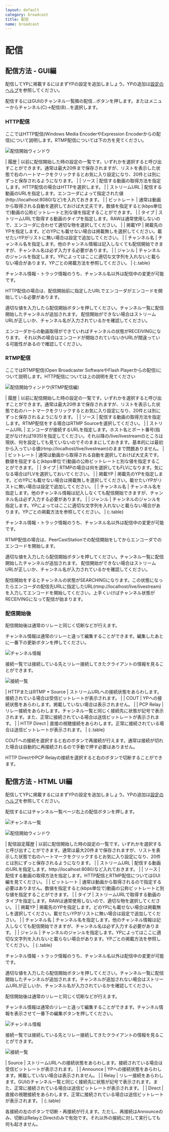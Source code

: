 ```yaml
---
layout: default
category: broadcast
title: 配信
name: broadcast
---
```


配信
====

配信方法 - GUI編
----------------
配信してYPに掲載するにはまずYPの設定を追加しましょう。YPの追加は[設定のヘルプ](settings.html)を参照してください。

配信するにはGUIのチャンネル一覧隣の配信...ボタンを押します。またはメニューからチャンネル(C)→配信(B)...を選択します。

### HTTP配信
ここではHTTP配信(Windows Media EncoderやExpression Encoderからの配信)について説明します。RTMP配信については下の方を見てください。

![配信開始ウィンドウ](images/gui_broadcast.png)

| 履歴          | 以前に配信開始した時の設定の一覧です。いずれかを選択すると呼び出すことができます。通常は最大20件まで保存されますが、リストを表示した状態で右のハートマークをクリックするとお気に入り設定になり、20件とは別にずっと保存されるようになります。 |
| ソース        | 配信する動画の取得方法を指定します。HTTP配信の場合はHTTPを選択します。 |
| ストリームURL | 配信する動画のURLを指定します。エンコーダによって指定された値(http://localhost:8080/など)を入れておきます。 |
| ビットレート  | 通常は動画から取得される自動を選択しておけば大丈夫です。数値を指定すると(kbps単位で)動画の公称ビットレートと別な値を指定することができます。 |
| タイプ        | ストリームURLで取得する動画のタイプを指定します。RAWは通常使用しないので、エンコーダに合わせて適切な物を選択してください。 | 
| 掲載YP        | 掲載先のYPを指定します。どのYPにも載せない場合は掲載無しを選択してください。載せたいYPがリストに無い場合は設定で追加してください。 |
| チャンネル名  | チャンネル名を指定します。他のチャンネル情報は記入しなくても配信開始できますが、チャンネル名は必ず入力する必要があります。 |
| ジャンル | チャンネルのジャンルを指定します。YPによってはここに適切な文字列を入れないと載らない場合があります。YPごとの掲載方法を参照してください。 |
{:.table}

チャンネル情報・トラック情報のうち、チャンネル名以外は配信中の変更が可能です。

HTTP配信の場合は、配信開始前に指定したURLでエンコーダがエンコードを開始している必要があります。

適切な値を入力したら配信開始ボタンを押してください。チャンネル一覧に配信開始したチャンネルが追加されます。
配信開始ができない場合はストリームURLが正しいか、チャンネル名が入力されているかを確認してください。

エンコーダからの動画取得ができていればチャンネルの状態がRECEIVINGになります。
それ以外の場合はエンコードが開始されていないかURLが間違っている可能性があるので確認してください。

### RTMP配信
ここではRTMP配信(Open Broadcaster SoftwareやFlash Playerからの配信)について説明します。HTTP配信については上の説明を見てください

![配信開始ウィンドウ(RTMP配信編)](images/gui_broadcast_rtmp.png)

| 履歴          | 以前に配信開始した時の設定の一覧です。いずれかを選択すると呼び出すことができます。通常は最大20件まで保存されますが、リストを表示した状態で右のハートマークをクリックするとお気に入り設定になり、20件とは別にずっと保存されるようになります。 |
| ソース        | 配信する動画の取得方法を指定します。RTMP配信をする場合はRTMP Sourceを選択してください。 |
| ストリームURL | エンコーダが接続するURLを指定します。ホスト名とポート番号(指定がなければ1935)を指定してください。それ以降の/live/livestreamのところは現状、何を設定しても見ていないのでそのままにしておきます。基本的には最初から入っている値(rtmp://localhost/live/livestream)のままで問題ありません。 |
| ビットレート  | 通常は動画から取得される自動を選択しておけば大丈夫です。数値を指定すると(kbps単位で)動画の公称ビットレートと別な値を指定することができます。 |
| タイプ        | RTMPの場合は何を選択してもFLVになります。気になる場合はFLVを選択しておいてください。 | 
| 掲載YP        | 掲載先のYPを指定します。どのYPにも載せない場合は掲載無しを選択してください。載せたいYPがリストに無い場合は設定で追加してください。 |
| チャンネル名  | チャンネル名を指定します。他のチャンネル情報は記入しなくても配信開始できますが、チャンネル名は必ず入力する必要があります。 |
| ジャンル | チャンネルのジャンルを指定します。YPによってはここに適切な文字列を入れないと載らない場合があります。YPごとの掲載方法を参照してください。 |
{:.table}

チャンネル情報・トラック情報のうち、チャンネル名以外は配信中の変更が可能です。

RTMP配信の場合は、PeerCastStationでの配信開始をしてからエンコーダでのエンコードを開始します。

適切な値を入力したら配信開始ボタンを押してください。チャンネル一覧に配信開始したチャンネルが追加されます。
配信開始ができない場合はストリームURLが正しいか、チャンネル名が入力されているかを確認してください。

配信開始をするとチャンネルの状態がSEARCHINGになります。この状態になったらエンコーダの配信先URLに指定したURL(rtmp://localhost/live/livestream)を入力してエンコードを開始してください。上手くいけばチャンネル状態がRECEIVINGになって配信が始まります。

### 配信開始後
配信開始後は通常のリレーと同じく切断などが行えます。

チャンネル情報は通常のリレーと違って編集することができます。編集したあとに一番下の更新ボタンを押してください。

![チャンネル情報](images/gui_channelinfo.png)

接続一覧では接続している先とリレー接続してきたクライアントの情報を見ることができます。

![接続一覧](images/gui_connectionlist.png)

| HTTPまたはRTMP * Source | ストリームURLへの接続状態をあらわします。接続されている場合は受信ビットレートが表示されます。 |
| COUT | YPへの接続状態をあらわします。掲載していない場合は表示されません。 |
| PCP Relay | リレー接続をあらわします。チャンネル一覧と同じく接続先に状態が記号で表示されます。また、正常に接続されている場合は送信ビットレートが表示されます。 |
| HTTP Direct | 直接の視聴接続をあらわします。正常に接続されている場合は送信ビットレートが表示されます。 |
{:.table}

COUTへの接続を選択すると右のボタンで再接続が行えます。通常は接続が切れた場合は自動的に再接続されるので手動で押す必要はありません。

HTTP DirectやPCP Relayの接続を選択すると右のボタンで切断することができます。

配信方法 - HTML UI編
--------------------
配信してYPに掲載するにはまずYPの設定を追加しましょう。YPの追加は[設定のヘルプ](settings.html)を参照してください。

配信するにはチャンネル一覧ページ右上の配信ボタンを押します。

![チャンネル一覧](images/htmlui_channellist.png)

![配信開始ウィンドウ](images/htmlui_broadcast.png)

| 配信設定履歴  | 以前に配信開始した時の設定の一覧です。いずれかを選択すると呼び出すことができます。通常は最大20件まで保存されますが、リストを表示した状態で右のハートマークをクリックするとお気に入り設定になり、20件とは別にずっと保存されるようになります。 |
| ストリームURL | 配信する動画のURLを指定します。http://localhost:8080/など入れておきます。 |
| ソース        | 配信する動画の取得方法を指定します。HTTP配信とRTMP配信についてはGUI編を見てください。 |
| ビットレート  | 通常は動画から取得されるので指定する必要はありません。数値を指定すると(kbps単位で)動画の公称ビットレートと別な値を指定することができます。 |
| タイプ        | ストリームURLで取得する動画のタイプを指定します。RAWは通常使用しないので、適切な物を選択してください。 | 
| 掲載YP        | 掲載先のYPを指定します。どのYPにも載せない場合は掲載無しを選択してください。載せたいYPがリストに無い場合は設定で追加してください。 |
| チャンネル名  | チャンネル名を指定します。他のチャンネル情報は記入しなくても配信開始できますが、チャンネル名は必ず入力する必要があります。 |
| ジャンル | チャンネルのジャンルを指定します。YPによってはここに適切な文字列を入れないと載らない場合があります。YPごとの掲載方法を参照してください。 |
{:.table}

チャンネル情報・トラック情報のうち、チャンネル名以外は配信中の変更が可能です。

適切な値を入力したら配信開始ボタンを押してください。チャンネル一覧に配信開始したチャンネルが追加されます。チャンネルが追加されない場合はストリームURLが正しいか、チャンネル名が入力されているかを確認してください。

配信開始後は通常のリレーと同じく切断などが行えます。

チャンネル情報は通常のリレーと違って編集することができます。チャンネル情報を表示させて一番下の編集ボタンを押してください。

![チャンネル情報](images/htmlui_channelinfo.png)

接続一覧では接続している先とリレー接続してきたクライアントの情報を見ることができます。

![接続一覧](images/htmlui_connectionlist.png)

| Source | ストリームURLへの接続状態をあらわします。接続されている場合は受信ビットレートが表示されます。 |
| Announce | YPへの接続状態をあらわします。掲載していない場合は表示されません。 |
| Relay | リレー接続をあらわします。GUIのチャンネル一覧と同じく接続先に状態が記号で表示されます。また、正常に接続されている場合は送信ビットレートが表示されます。 |
| Direct | 直接の視聴接続をあらわします。正常に接続されている場合は送信ビットレートが表示されます。 |
{:.table}

各接続の左のボタンで切断・再接続が行えます。ただし、再接続はAnnounceのみ、切断はRelayとDirectのみで有効です。それ以外の接続に対して実行しても何も起きません。

